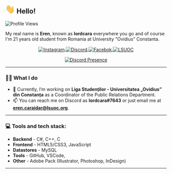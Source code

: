 ## <img src="https://raw.githubusercontent.com/ABSphreak/ABSphreak/master/gifs/Hi.gif" width="30px"> Hello!

![Profile Views](https://komarev.com/ghpvc/?username=valelelegod&color=ECBF32&style=flat-square)

My real name is **Eren**, known as **lordcara** everywhere you go and of course I'm 21 years old student from Romania at University "Ovidius" Constanta.

<p align="center">
   <a href="https://www.instagram.com/eren.cara/" target="_blank">
      <img src="https://i.imgur.com/ZrXj1Qh.png" alt="Instagram" width="32" align="center">
   </a>
   <a href="https://discord.com/users/331800613383962625" target="_blank" rel="nofollow">
      <img src="https://i.imgur.com/cstwXyP.png" alt="Discord" width="32" align="center">
   </a>
   <a href="https://www.facebook.com/eren.cara/" target="_blank" rel="nofollow">
      <img src="https://i.imgur.com/4A7maHh.png" alt="Facebok" width="32" align="center">
   </a>
   <a href="https://www.facebook.com/LSUOC/" target="_blank" rel="nofollow">
      <img src="https://i.imgur.com/ZrXj1Qh.png" alt="LSUOC" width="32" align="center">
   </a>
</p>

<p align="center">
   <a href="https://discord.com/users/331800613383962625" target="_blank" rel="nofollow">
      <img src="https://lanyard-profile-readme.vercel.app/api/331800613383962625?idle" alt="Discord Presence" align="center">
   </a>
</p>

---

### 🧑‍💻 What I do
      
   - 💼 Currently, I’m working on **Liga Studenților - Universitatea „Ovidius” din Constanța** as a Coordinator of the Public Relations Department.
   - 📫 You can reach me on Discord as **lordcara#7643** or just email me at **eren.caraidar@lsuoc.org**.
---

### 💻 Tools and tech stack:

   * **Backend** - C#, C++, C
   * **Frontend** - HTML5/CSS3, JavaScript
   * **Datastores** - MySQL
   * **Tools** - GitHub, VSCode,
   * **Other** - Adobe Pack (Illustrator, Photoshop, InDesign)

---
